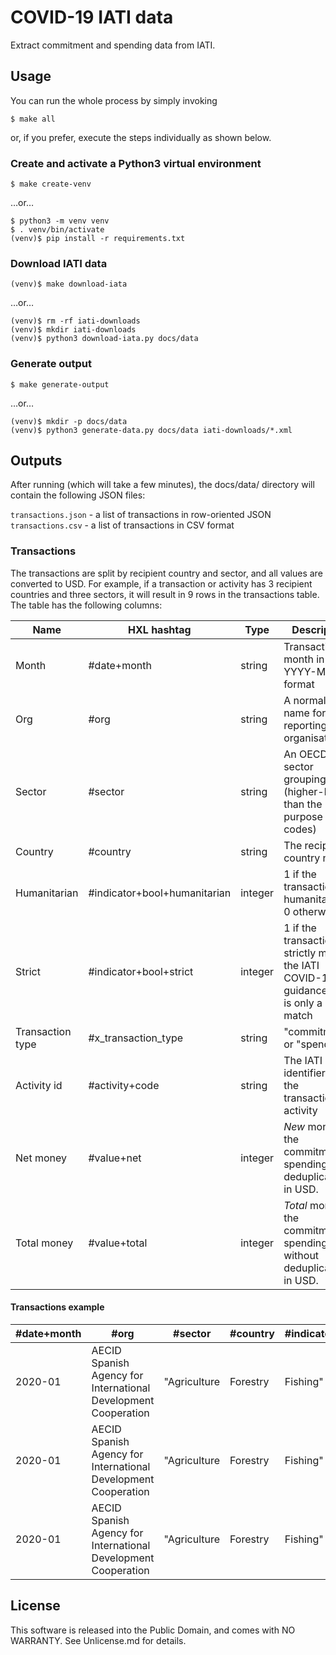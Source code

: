 COVID-19 IATI data
==================

Extract commitment and spending data from IATI.

## Usage

You can run the whole process by simply invoking

```
$ make all
```

or, if you prefer, execute the steps individually as shown below.

### Create and activate a Python3 virtual environment

```
$ make create-venv
```

…or…

```
$ python3 -m venv venv
$ . venv/bin/activate
(venv)$ pip install -r requirements.txt
```

### Download IATI data

```
(venv)$ make download-iata
```

…or…

```
(venv)$ rm -rf iati-downloads
(venv)$ mkdir iati-downloads
(venv)$ python3 download-iata.py docs/data
```

### Generate output

```
$ make generate-output
```

…or…

```
(venv)$ mkdir -p docs/data
(venv)$ python3 generate-data.py docs/data iati-downloads/*.xml
```

## Outputs

After running (which will take a few minutes), the docs/data/ directory will contain the following JSON files:

``transactions.json`` - a list of transactions in row-oriented JSON
``transactions.csv`` - a list of transactions in CSV format

### Transactions

The transactions are split by recipient country and sector, and all values are converted to USD.  For example, if a transaction or activity has 3 recipient countries and three sectors, it will result in 9 rows in the transactions table. The table has the following columns:

Name | HXL hashtag | Type | Description
-- | -- | -- | -- 
Month | #date+month | string | Transaction month in YYYY-MM format
Org | #org | string | A normalised name for the reporting organisation
Sector | #sector | string | An OECD-DAC sector grouping (higher-level than the purpose codes)
Country | #country | string | The recipient country name
Humanitarian | #indicator+bool+humanitarian | integer | 1 if the transaction is humanitarian, 0 otherwise
Strict | #indicator+bool+strict | integer | 1 if the transaction strictly meets the IATI COVID-19 guidance, 0 if it is only a loose match
Transaction type | #x_transaction_type | string | "commitments" or "spending"
Activity id | #activity+code | string | The IATI identifier for the transactions activity
Net money | #value+net | integer | _New_ money in the commitment or spending, after deduplication, in USD.
Total money | #value+total | integer | _Total_ money in the commitment or spending, without deduplication, in USD.

#### Transactions example

#date+month | #org | #sector | #country | #indicator+bool+humanitarian | #indicator+bool+strict | #x_transaction_type | #activity+code | #value+net | #value+total
-- | -- | -- | -- | -- | -- | -- | -- | -- | --
2020-01 | AECID Spanish Agency for International Development Cooperation | "Agriculture |  Forestry |  Fishing" | Bolivia (Plurinational State of) | 0 | 1 | commitments | ES-DIR3-EA0035768-Z02-20-P1-00900 | 36599 | 36599
2020-01 | AECID Spanish Agency for International Development Cooperation | "Agriculture |  Forestry |  Fishing" | Bolivia (Plurinational State of) | 0 | 1 | commitments | ES-DIR3-EA0035768-Z02-20-P1-00900 | 48799 | 48799
2020-01 | AECID Spanish Agency for International Development Cooperation | "Agriculture |  Forestry |  Fishing" | Bolivia (Plurinational State of) | 0 | 1 | commitments | ES-D

## License

This software is released into the Public Domain, and comes with NO WARRANTY. See Unlicense.md for details.


